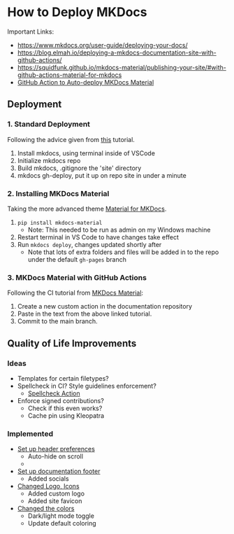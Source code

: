 # How to Deploy MKDocs

Important Links:

- https://www.mkdocs.org/user-guide/deploying-your-docs/
- https://blog.elmah.io/deploying-a-mkdocs-documentation-site-with-github-actions/
- https://squidfunk.github.io/mkdocs-material/publishing-your-site/#with-github-actions-material-for-mkdocs
- [GitHub Action to Auto-deploy MKDocs Material](https://github.com/marketplace/actions/deploy-mkdocs)

## Deployment
### 1. Standard Deployment
Following the advice given from [this](https://www.mkdocs.org/user-guide/deploying-your-docs/) tutorial. 
1. Install mkdocs, using terminal inside of VSCode
2. Initialize mkdocs repo
3. Build mkdocs, .gitignore the 'site' directory
4. mkdocs gh-deploy, put it up on repo site in under a minute

### 2. Installing MKDocs Material
Taking the more advanced theme [Material for MKDocs](https://squidfunk.github.io/mkdocs-material/).

1. `pip install mkdocs-material`
    - Note: This needed to be run as admin on my Windows machine
2. Restart terminal in VS Code to have changes take effect
3. Run `mkdocs deploy`, changes updated shortly after 
    - Note that lots of extra folders and files will be added in to the repo under the default `gh-pages` branch

### 3. MKDocs Material with GitHub Actions
Following the CI tutorial from [MKDocs Material](https://squidfunk.github.io/mkdocs-material/publishing-your-site/#with-github-actions):

1. Create a new custom action in the documentation repository
2. Paste in the text from the above linked tutorial.
3. Commit to the main branch.

## Quality of Life Improvements
### Ideas
- Templates for certain filetypes?
- Spellcheck in CI? Style guidelines enforcement?
    - [Spellcheck Action](https://github.com/marketplace/actions/github-spellcheck-action)
- Enforce signed contributions?
    - Check if this even works?
    - Cache pin using Kleopatra

### Implemented
- [Set up header preferences](https://squidfunk.github.io/mkdocs-material/setup/setting-up-the-header/)
    - Auto-hide on scroll
    - 
- [Set up documentation footer](https://squidfunk.github.io/mkdocs-material/setup/setting-up-the-footer/)
    - Added socials
- [Changed Logo, Icons](https://squidfunk.github.io/mkdocs-material/setup/changing-the-logo-and-icons/)
    - Added custom logo
    - Added site favicon
- [Changed the colors](https://squidfunk.github.io/mkdocs-material/setup/changing-the-colors/#color-palette-toggle)
    - Dark/light mode toggle
    - Update default coloring

